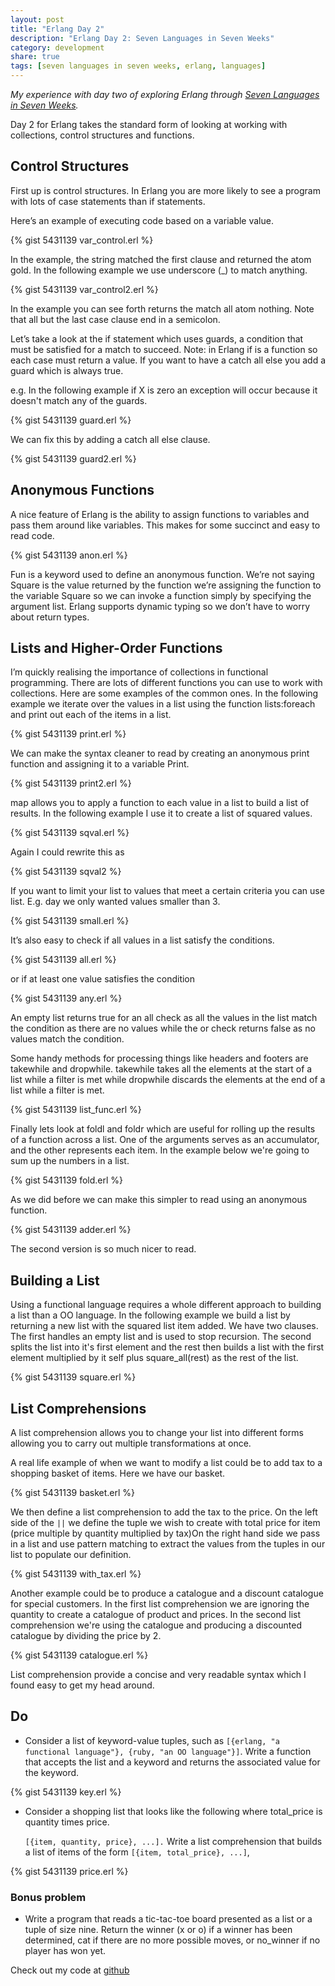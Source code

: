 ```yaml
---
layout: post
title: "Erlang Day 2"
description: "Erlang Day 2: Seven Languages in Seven Weeks"
category: development
share: true
tags: [seven languages in seven weeks, erlang, languages]
---
```


*My experience with day two of exploring Erlang through <a href="http://pragprog.com/book/btlang/seven-languages-in-seven-weeks" target="_blank">Seven Languages in Seven Weeks</a>.*

Day 2 for Erlang takes the standard form of looking at working with collections, control structures and functions. 

## Control Structures

First up is control structures. In Erlang  you are more likely to see a program with lots of case statements than if statements. 

Here’s an example of executing code based on a variable value. 

{% gist 5431139 var_control.erl %}

In the example, the string matched the first clause and returned the atom gold. In the following example we use underscore (_) to match anything.
 
{% gist 5431139 var_control2.erl %}

In the example you can see forth returns the match all atom nothing. Note that all but the last case clause end in a semicolon.

Let’s take a look at the if statement which uses guards, a condition that must be satisfied for a match to succeed. Note: in Erlang if is a function so each case must return a value. If you want to have a catch all else you add a guard which is always true. 

e.g. In the following example if X is zero an exception will occur because it doesn't match any  of the guards.

{% gist 5431139 guard.erl %}

We can fix this by adding a catch all else clause. 

{% gist 5431139 guard2.erl %}

## Anonymous Functions 

A nice feature of Erlang is the ability to assign functions to variables and pass them around like variables. This makes for some succinct and easy to read code.
 
{% gist 5431139 anon.erl %}

Fun is a keyword used to define an anonymous function. We’re not saying Square is the value returned by the function we’re assigning the function to the variable Square so we can invoke a function simply by specifying the argument list. Erlang supports dynamic typing so we don’t have to worry about return types.
 
## Lists and Higher-Order Functions

I’m quickly realising the importance of collections in functional programming. There are lots of different functions you can use to work with collections. Here are some examples of the common ones. In the following example we iterate over the values in a list using the function lists:foreach and print out each of the items in a list. 

{% gist 5431139 print.erl %}

We can make the syntax cleaner to read by creating an anonymous print function and assigning it to a variable Print. 

{% gist 5431139 print2.erl %}

map allows you to apply a function to each value in a list to build a list of results. In the following example I use it to create a list of squared values. 

{% gist 5431139 sqval.erl %}

Again I could rewrite this as 

{% gist 5431139 sqval2 %}

If you want to limit your list to values that meet a certain criteria you can use list. E.g. day we only wanted values smaller than 3. 

{% gist 5431139 small.erl %}

It’s also easy to check if all values in a list satisfy the conditions. 
 
{% gist 5431139 all.erl %}

or if at least one value satisfies the condition

{% gist 5431139 any.erl %}

An empty list returns true for an all check as all the values in the list match the condition as there are no values while the or check returns false as no values match the condition.

Some handy methods for processing things like headers and footers are takewhile and dropwhile. takewhile takes all the elements at the start of a list while a filter is met while dropwhile discards the elements at the end of a list while a filter is met.

{% gist 5431139 list_func.erl %}

Finally lets look at foldl and foldr which are useful for rolling up the results of a function across a list. One of the arguments serves as an accumulator, and the other represents each item. In the example below we're going to sum up the numbers in a list.
 
{% gist 5431139 fold.erl %}

As we did before we can make this simpler to read using an anonymous function. 

{% gist 5431139 adder.erl %}

The second version is so much nicer to read. 

## Building a List

Using a functional language requires a whole different approach to building a list than a OO language. In the following example we build a list by returning a new list with the squared list item added. We have two clauses. The first handles an empty list and is used to stop recursion. The second splits the list into it's first element and the rest then builds a list with the first element multiplied by it self plus square_all(rest) as the rest of the list.
 
{% gist 5431139 square.erl %}

## List Comprehensions

A list comprehension allows you to change your list into different forms allowing you to carry out multiple transformations at once.

A real life example of when we want to modify a list could be to add tax to a shopping basket of items. Here we have our basket.
 
{% gist 5431139 basket.erl %}

We then define a list comprehension to add the tax to the price. On the left side of the `||` we define the tuple we wish to create with total price for item (price multiple by quantity multiplied by tax)On the right hand side we pass in a list and use pattern matching to extract the values from the tuples in our list to populate our definition.
 
{% gist 5431139 with_tax.erl %}

Another example could be to produce a catalogue and a discount catalogue for special customers. In the first list comprehension we are ignoring the quantity to create a catalogue of product and prices. In the second list comprehension we're using the catalogue and producing a discounted catalogue by dividing the price by 2.
  
{% gist 5431139 catalogue.erl %}

List comprehension provide a concise and very readable syntax which I found easy to get my head around.

## Do

+ Consider a list of keyword-value tuples, such as `[{erlang, "a functional language"}, {ruby, "an OO language"}]`. Write a function that accepts the list and a keyword and returns the associated value for the keyword.

{% gist 5431139 key.erl %}

+ Consider a shopping list that looks like the following where total_price is quantity times price.

    `[{item, quantity, price}, ...].` Write a list comprehension that builds a list of items of the form `[{item, total_price}, ...]`, 

{% gist 5431139 price.erl %}

### Bonus problem

+ Write a program that reads a tic-tac-toe board presented as a list or a tuple of size nine. Return the winner (x or o) if a winner has been determined, cat if there are no more possible moves, or no_winner if no player has won yet.
 
Check out my code at <a href="https://github.com/heatherjc07/seven_languages_in_seven_days/tree/master/Erlang/Day2" target="_blank">github</a>

